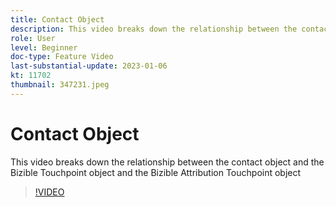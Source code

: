 ```yaml
---
title: Contact Object
description: This video breaks down the relationship between the contact object and the Bizible Touchpoint object and the Bizible Attribution Touchpoint object
role: User
level: Beginner
doc-type: Feature Video
last-substantial-update: 2023-01-06
kt: 11702
thumbnail: 347231.jpeg
---
```


# Contact Object

This video breaks down the relationship between the contact object and the Bizible Touchpoint object and the Bizible Attribution Touchpoint object

>[!VIDEO](https://video.tv.adobe.com/v/347231/?quality=12&learn=on)
